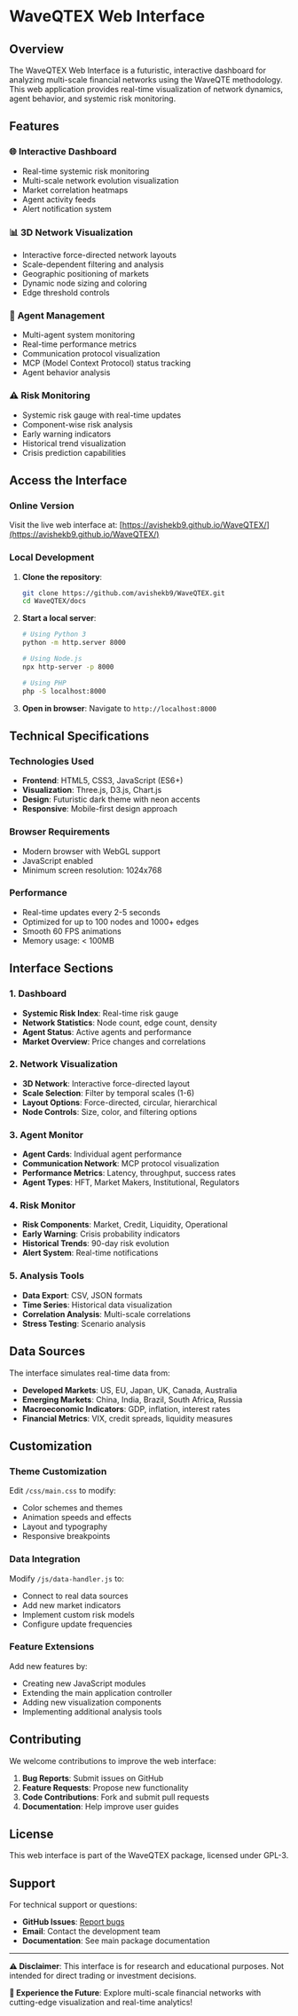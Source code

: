 # WaveQTEX Web Interface

## Overview

The WaveQTEX Web Interface is a futuristic, interactive dashboard for analyzing multi-scale financial networks using the WaveQTE methodology. This web application provides real-time visualization of network dynamics, agent behavior, and systemic risk monitoring.

## Features

### 🌐 **Interactive Dashboard**
- Real-time systemic risk monitoring
- Multi-scale network evolution visualization
- Market correlation heatmaps
- Agent activity feeds
- Alert notification system

### 📊 **3D Network Visualization**
- Interactive force-directed network layouts
- Scale-dependent filtering and analysis
- Geographic positioning of markets
- Dynamic node sizing and coloring
- Edge threshold controls

### 🤖 **Agent Management**
- Multi-agent system monitoring
- Real-time performance metrics
- Communication protocol visualization
- MCP (Model Context Protocol) status tracking
- Agent behavior analysis

### ⚠️ **Risk Monitoring**
- Systemic risk gauge with real-time updates
- Component-wise risk analysis
- Early warning indicators
- Historical trend visualization
- Crisis prediction capabilities

## Access the Interface

### Online Version
Visit the live web interface at: [https://avishekb9.github.io/WaveQTEX/](https://avishekb9.github.io/WaveQTEX/)

### Local Development

1. **Clone the repository**:
   ```bash
   git clone https://github.com/avishekb9/WaveQTEX.git
   cd WaveQTEX/docs
   ```

2. **Start a local server**:
   ```bash
   # Using Python 3
   python -m http.server 8000
   
   # Using Node.js
   npx http-server -p 8000
   
   # Using PHP
   php -S localhost:8000
   ```

3. **Open in browser**:
   Navigate to `http://localhost:8000`

## Technical Specifications

### Technologies Used
- **Frontend**: HTML5, CSS3, JavaScript (ES6+)
- **Visualization**: Three.js, D3.js, Chart.js
- **Design**: Futuristic dark theme with neon accents
- **Responsive**: Mobile-first design approach

### Browser Requirements
- Modern browser with WebGL support
- JavaScript enabled
- Minimum screen resolution: 1024x768

### Performance
- Real-time updates every 2-5 seconds
- Optimized for up to 100 nodes and 1000+ edges
- Smooth 60 FPS animations
- Memory usage: < 100MB

## Interface Sections

### 1. **Dashboard**
- **Systemic Risk Index**: Real-time risk gauge
- **Network Statistics**: Node count, edge count, density
- **Agent Status**: Active agents and performance
- **Market Overview**: Price changes and correlations

### 2. **Network Visualization**
- **3D Network**: Interactive force-directed layout
- **Scale Selection**: Filter by temporal scales (1-6)
- **Layout Options**: Force-directed, circular, hierarchical
- **Node Controls**: Size, color, and filtering options

### 3. **Agent Monitor**
- **Agent Cards**: Individual agent performance
- **Communication Network**: MCP protocol visualization
- **Performance Metrics**: Latency, throughput, success rates
- **Agent Types**: HFT, Market Makers, Institutional, Regulators

### 4. **Risk Monitor**
- **Risk Components**: Market, Credit, Liquidity, Operational
- **Early Warning**: Crisis probability indicators
- **Historical Trends**: 90-day risk evolution
- **Alert System**: Real-time notifications

### 5. **Analysis Tools**
- **Data Export**: CSV, JSON formats
- **Time Series**: Historical data visualization
- **Correlation Analysis**: Multi-scale correlations
- **Stress Testing**: Scenario analysis

## Data Sources

The interface simulates real-time data from:
- **Developed Markets**: US, EU, Japan, UK, Canada, Australia
- **Emerging Markets**: China, India, Brazil, South Africa, Russia
- **Macroeconomic Indicators**: GDP, inflation, interest rates
- **Financial Metrics**: VIX, credit spreads, liquidity measures

## Customization

### Theme Customization
Edit `/css/main.css` to modify:
- Color schemes and themes
- Animation speeds and effects
- Layout and typography
- Responsive breakpoints

### Data Integration
Modify `/js/data-handler.js` to:
- Connect to real data sources
- Add new market indicators
- Implement custom risk models
- Configure update frequencies

### Feature Extensions
Add new features by:
- Creating new JavaScript modules
- Extending the main application controller
- Adding new visualization components
- Implementing additional analysis tools

## Contributing

We welcome contributions to improve the web interface:

1. **Bug Reports**: Submit issues on GitHub
2. **Feature Requests**: Propose new functionality
3. **Code Contributions**: Fork and submit pull requests
4. **Documentation**: Help improve user guides

## License

This web interface is part of the WaveQTEX package, licensed under GPL-3.

## Support

For technical support or questions:
- **GitHub Issues**: [Report bugs](https://github.com/avishekb9/WaveQTEX/issues)
- **Email**: Contact the development team
- **Documentation**: See main package documentation

---

**⚠️ Disclaimer**: This interface is for research and educational purposes. Not intended for direct trading or investment decisions.

**🚀 Experience the Future**: Explore multi-scale financial networks with cutting-edge visualization and real-time analytics!
